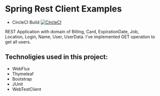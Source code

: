 # Spring Rest Client Examples
* CircleCI Build [![CircleCI](https://circleci.com/gh/OlegPod/spring-rest-client-examples.svg?style=svg)](https://circleci.com/gh/OlegPod/spring-rest-client-examples)

REST Application with domain of Billing, Card, ExpirationDate, Job, Location, Login, Name, User, UserData.
I've implemented GET operation to get all users.

## Technoligies used in this project:
* WebFlux
* Thymeleaf
* Bootstrap
* JUnit
* WebTestClient
